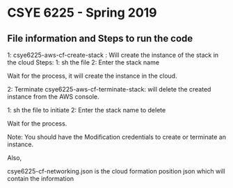 # CSYE 6225 - Spring 2019

## File information and Steps to run the code


1: csye6225-aws-cf-create-stack : Will create the instance of the stack in the cloud 
Steps: 
1: sh the file
2: Enter the stack name

Wait for the process, it will create the instance in the cloud. 



2: Terminate 
  csye6225-aws-cf-terminate-stack: will delete the created instance from the AWS console. 

  1: sh the file to initiate
  2: Enter the stack name to delete 

Wait for the process. 


Note: You should have the Modification credentials to create or terminate an instance. 


Also, 

csye6225-cf-networking.json is the cloud formation position json which will contain the information 
